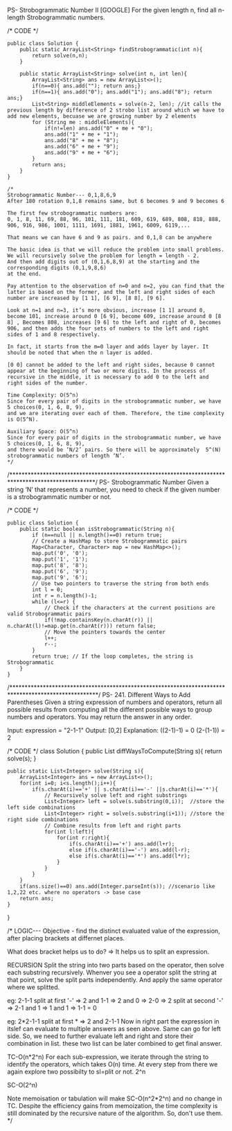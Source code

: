 PS- Strobogrammatic Number II [GOOGLE]
For the given length n, find all n-length Strobogrammatic numbers.

/* CODE */
```
public class Solution {
    public static ArrayList<String> findStrobogrammatic(int n){
        return solve(n,n);
    }

    public static ArrayList<String> solve(int n, int len){
        ArrayList<String> ans = new ArrayList<>();
    	if(n==0){ ans.add(""); return ans;}
        if(n==1){ ans.add("0"); ans.add("1"); ans.add("8"); return ans;}
        List<String> middleElements = solve(n-2, len); //it calls the previous length by difference of 2 strobo list around which we have to add new elements, becuase we are growing number by 2 elements
        for (String me : middleElements){
            if(n!=len) ans.add("0" + me + "0");
            ans.add("1" + me + "1");
            ans.add("8" + me + "8");
            ans.add("6" + me + "9");
            ans.add("9" + me + "6");
        }
        return ans;
    }
}

/*
Strobogrammatic Number--- 0,1,8,6,9
After 180 rotation 0,1,8 remains same, but 6 becomes 9 and 9 becomes 6

The first few strobogrammatic numbers are:
0, 1, 8, 11, 69, 88, 96, 101, 111, 181, 609, 619, 689, 808, 818, 888, 
906, 916, 986, 1001, 1111, 1691, 1881, 1961, 6009, 6119,...

That means we can have 6 and 9 as pairs. and 0,1,8 can be anywhere

The basic idea is that we will reduce the problem into small problems. 
We will recursively solve the problem for length = length - 2. 
And then add digits out of (0,1,6,8,9) at the starting and the corresponding digits (0,1,9,8,6) 
at the end.

Pay attention to the observation of n=0 and n=2, you can find that the latter is based on the former, and the left and right sides of each number are increased by [1 1], [6 9], [8 8], [9 6].

Look at n=1 and n=3, it’s more obvious, increase [1 1] around 0, become 101, increase around 0 [6 9], become 609, increase around 0 [8 8] , Becomes 808, increases [9 6] to the left and right of 0, becomes 906, and then adds the four sets of numbers to the left and right sides of 1 and 8 respectively.

In fact, it starts from the m=0 layer and adds layer by layer. It should be noted that when the n layer is added.

[0 0] cannot be added to the left and right sides, because 0 cannot appear at the beginning of two or more digits. In the process of recursive in the middle, it is necessary to add 0 to the left and right sides of the number.

Time Complexity: O(5^n)
Since for every pair of digits in the strobogrammatic number, we have 5 choices(0, 1, 6, 8, 9), 
and we are iterating over each of them. Therefore, the time complexity is O(5^N).

Auxiliary Space: O(5^n)
Since for every pair of digits in the strobogrammatic number, we have 5 choices(0, 1, 6, 8, 9), 
and there would be ‘N/2’ pairs. So there will be approximately  5^(N) strobogrammatic numbers of length ‘N’. 
*/
```

/****************************************************************************************************/
PS- Strobogrammatic Number 
Given a string ‘N’ that represents a number, you need to check if the given number is a strobogrammatic number or not.

/* CODE */
```
public class Solution {
   	public static boolean isStrobogrammatic(String n){
    	if (n==null || n.length()==0) return true;
		// Create a HashMap to store Strobogrammatic pairs
        Map<Character, Character> map = new HashMap<>();
        map.put('0', '0');
        map.put('1', '1');
        map.put('8', '8');
        map.put('6', '9');
        map.put('9', '6');
        // Use two pointers to traverse the string from both ends
        int l = 0;
        int r = n.length()-1;
        while (l<=r) {
            // Check if the characters at the current positions are valid Strobogrammatic pairs
            if(!map.containsKey(n.charAt(r)) || n.charAt(l)!=map.get(n.charAt(r))) return false;
            // Move the pointers towards the center
            l++;
            r--;
        }
        return true; // If the loop completes, the string is Strobogrammatic
    }
}
```


/*****************************************************************************************************/
PS- 241. Different Ways to Add Parentheses
Given a string expression of numbers and operators, return all possible results from computing all the different possible ways to group numbers and operators. You may return the answer in any order.

Input: expression = "2-1-1"
Output: [0,2]
Explanation:
((2-1)-1) = 0 
(2-(1-1)) = 2

/* CODE */
class Solution {
    public List<Integer> diffWaysToCompute(String s){
        return solve(s);
    }

    public static List<Integer> solve(String s){
        ArrayList<Integer> ans = new ArrayList<>();
        for(int i=0; i<s.length();i++){
            if(s.charAt(i)=='+' || s.charAt(i)=='-' ||s.charAt(i)=='*'){
                // Recursively solve left and right substrings
                List<Integer> left = solve(s.substring(0,i));  //store the left side combinations
                List<Integer> right = solve(s.substring(i+1)); //store the right side combinations
                // Combine results from left and right parts
                for(int l:left){
                    for(int r:right){
                        if(s.charAt(i)=='+') ans.add(l+r);
                        else if(s.charAt(i)=='-') ans.add(l-r);
                        else if(s.charAt(i)=='*') ans.add(l*r);
                    }
                }
            }
        }
        if(ans.size()==0) ans.add(Integer.parseInt(s)); //scenario like 1,2,22 etc. where no operators -> base case
        return ans;
    }
}

/*
LOGIC---
Objective - find the distinct evaluated value of the expression, after placing brackets at differnet places. 

What does bracket helps us to do? 
=> It helps us to split an expression.

RECURSION
Split the string into two parts based on the operator, then solve each substring recursively.
Whenver you see a operator split the string at that point, solve the split parts independently. And apply the same operator where we splitted.

eg: 2-1-1
split at first '-' => 2 and 1-1 => 2 and 0 => 2-0 => 2
split at second '-' => 2-1 and 1 => 1 and 1 => 1-1 = 0

eg: 2*2-1-1
split at first * => 2 and 2-1-1
Now in right part the expression in itslef can evaluate to multiple answers as seen above.
Same can go for left side. So, we need to further evaluate left and right and store their combination in list.
these two list can be later combined to get final answer.

TC-O(n*2^n)
For each sub-expression, we iterate through the string to identify the operators, which takes O(n) time. At every step from there we again explore two possibilty to sl=plit or not. 2^n

SC-O(2^n)

Note memoisation or tabulation will make SC-O(n^2*2^n) and no change in TC. 
Despite the efficiency gains from memoization, the time complexity is still dominated by the recursive nature of the algorithm. So, don't use them.
*/




